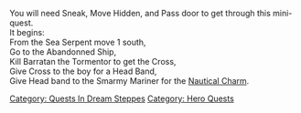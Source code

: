 You will need Sneak, Move Hidden, and Pass door to get through this
mini-quest.  
It begins:  
From the Sea Serpent move 1 south,  
Go to the Abandonned Ship,  
Kill Barratan the Tormentor to get the Cross,  
Give Cross to the boy for a Head Band,  
Give Head band to the Smarmy Mariner for the [Nautical
Charm](Nautical_Charm "wikilink").  

[Category: Quests In Dream
Steppes](Category:_Quests_In_Dream_Steppes "wikilink") [Category: Hero
Quests](Category:_Hero_Quests "wikilink")
